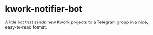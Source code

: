# kwork-notifier-bot
A litle bot that sends new Kwork projects to a Telegram group in a nice, easy-to-read format.
